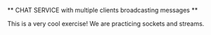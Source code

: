 ** CHAT SERVICE with multiple clients broadcasting messages **

This is a very cool exercise! We are practicing sockets and streams.

